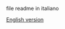 file readme in italiano

[English version](https://wemakecc.gitbooks.io/gitbook-template/content/en/)
